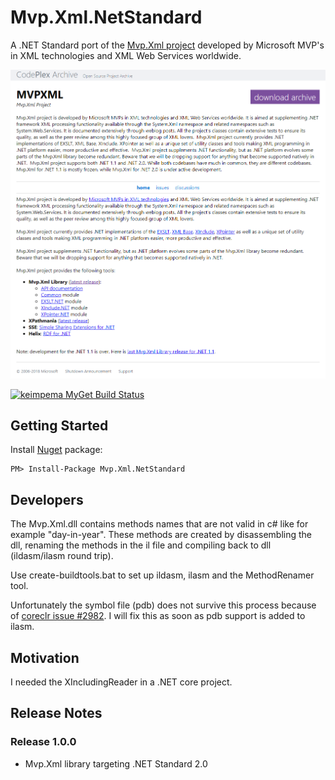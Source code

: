 # Mvp.Xml.NetStandard
A .NET Standard port of the [Mvp.Xml project](https://archive.codeplex.com/?p=mvpxml) developed by Microsoft MVP's in XML technologies and XML Web Services worldwide.

[![Mvp.Xml Codeplex Archive](codeplex-archive.png "Mvp.Xml Codeplex Archive")](https://archive.codeplex.com/?p=mvpxml)

[![keimpema MyGet Build Status](https://www.myget.org/BuildSource/Badge/keimpema?identifier=2c5e8089-9397-4568-8630-147bc0aa88ef)](https://www.myget.org/)

## Getting Started ##
Install [Nuget](https://www.nuget.org/packages/Usenet) package:
```
PM> Install-Package Mvp.Xml.NetStandard
```

## Developers
The Mvp.Xml.dll contains methods names that are not valid in c# like
for example "day-in-year". These methods are created by disassembling the dll,
renaming the methods in the il file and compiling back to dll (ildasm/ilasm round trip).

Use create-buildtools.bat to set up ildasm, ilasm and the MethodRenamer tool.

Unfortunately the symbol file (pdb) does not survive this process because of [coreclr issue #2982](https://github.com/dotnet/coreclr/issues/2982).
I will fix this as soon as pdb support is added to ilasm.

## Motivation ##
I needed the XIncludingReader in a .NET core project.

## Release Notes ##
### Release 1.0.0 ###
- Mvp.Xml library targeting .NET Standard 2.0

